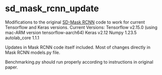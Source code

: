 # sd_mask_rcnn_update

Modifications to the original [SD-Mask RCNN](https://github.com/BerkeleyAutomation/sd-maskrcnn) code to work for current Tensorflow and Keras versions.
  Current Versions:
    Tensorflow v2.15.0 (using mac-ARM version tensorflow-aarch64)
    Keras v2.12
    Numpy 1.23.5
    autolab_core 1.1.1

Updates in Mask RCNN code itself included. Most of changes directly in Mask RCNN models.py file. 

Benchmarking.py should run properly according to instructions in original paper.
